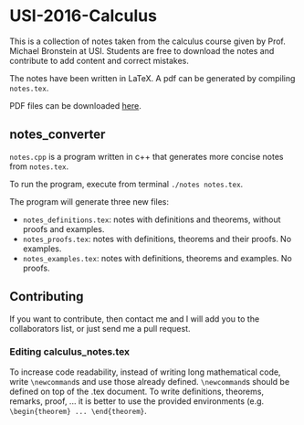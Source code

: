 # USI-2016-Calculus

This is a collection of notes taken from the calculus course given by Prof. Michael Bronstein at USI. Students are free to download the notes and contribute to add content and correct mistakes.

The notes have been written in LaTeX. A pdf can be generated by compiling `notes.tex`.

PDF files can be downloaded [here](http://atelier.inf.unisi.ch/~zuccha/content/en/usi/calculus.html).


## notes_converter

`notes.cpp` is a program written in c++ that generates more concise notes from `notes.tex`.

To run the program, execute from terminal `./notes notes.tex`.

The program will generate three new files:
- `notes_definitions.tex`: notes with definitions and theorems, without proofs and examples.
- `notes_proofs.tex`: notes with definitions, theorems and their proofs. No examples.
- `notes_examples.tex`: notes with definitions, theorems and examples. No proofs.


## Contributing

If you want to contribute, then contact me and I will add you to the collaborators list, or just send me a pull request.

### Editing calculus_notes.tex

To increase code readability, instead of writing long mathematical code, write `\newcommand`s and use those already defined. `\newcommand`s should be defined on top of the .tex document. To write definitions, theorems, remarks, proof, ... it is better to use the provided environments (e.g. `\begin{theorem} ... \end{theorem}`.

